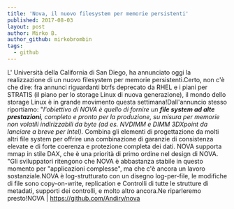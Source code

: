 ```yaml
---
title: 'Nova, il nuovo filesystem per memorie persistenti'
published: 2017-08-03
layout: post
author: Mirko B.
author_github: mirkobrombin
tags:
  - github
---
```

L' Università della California di San Diego, ha annunciato oggi la realizzazione di un nuovo filesystem per memorie persistenti.Certo, non c'è che dire: fra annunci riguardanti btrfs deprecato da RHEL e i piani per STRATIS (il piano per lo storage Linux di nuova generazione), il mondo dello storage Linux è  in grande movimento questa settimana!Dall'annuncio stesso riportiamo: "<em>l'obiettivo di NOVA è quello di fornire un <strong>file system ad alte prestazioni</strong>, completo e pronto per la produzione, su misura per memorie non volatili indirizzabili da byte (ad es. NVDIMM e DIMM 3DXpoint da lanciare a breve per Intel). </em>Combina gli elementi di progettazione da molti altri file system per offrire una combinazione di garanzie di consistenza elevate e di forte coerenza e protezione completa dei dati. NOVA supporta mmap in stile DAX, che è una priorità di primo ordine nel design di NOVA. "Gli sviluppatori ritengono che NOVA è abbastanza stabile in questo momento per "applicazioni complesse", ma che c'è ancora un lavoro sostanziale.NOVA è log-strutturato con un disegno log-per-file, le modifiche di file sono copy-on-write, replication e Controlli di tutte le strutture di metadati, supporti dei controlli, e molto altro ancora.Ne riparleremo presto!NOVA | <a href="https://github.com/Andiry/nova">https://github.com/Andiry/nova</a>